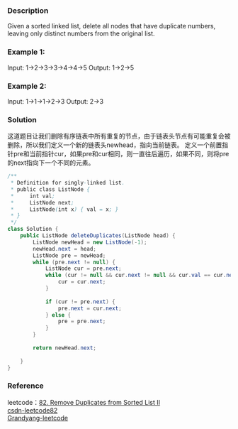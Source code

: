 ### Description
Given a sorted linked list, delete all nodes that have duplicate numbers, leaving only distinct numbers from the original list.
### Example 1:
Input: 1->2->3->3->4->4->5
Output: 1->2->5
### Example 2:
Input: 1->1->1->2->3
Output: 2->3
### Solution
这道题目让我们删除有序链表中所有重复的节点，由于链表头节点有可能重复会被删除，所以我们定义一个新的链表头newhead，指向当前链表。
定义一个前置指针pre和当前指针cur，如果pre和cur相同，则一直往后遍历，如果不同，则将pre的next指向下一个不同的元素。
``` Java
/**
 * Definition for singly-linked list.
 * public class ListNode {
 *     int val;
 *     ListNode next;
 *     ListNode(int x) { val = x; }
 * }
 */
class Solution {
    public ListNode deleteDuplicates(ListNode head) {
        ListNode newHead = new ListNode(-1);
        newHead.next = head;
        ListNode pre = newHead;
        while (pre.next != null) {
            ListNode cur = pre.next;
            while (cur != null && cur.next != null && cur.val == cur.next.val) {
                cur = cur.next;
            }
            
            if (cur != pre.next) {
                pre.next = cur.next;
            } else {
                pre = pre.next;
            }
        }
        
        return newHead.next;
        
    }
}
```
### Reference
leetcode：[82. Remove Duplicates from Sorted List II](https://leetcode.com/problems/remove-duplicates-from-sorted-list-ii/)  
[csdn-leetcode82](https://blog.csdn.net/nomasp/article/details/52186216)  
[Grandyang-leetcode](https://www.cnblogs.com/grandyang/p/4069003.html)  
